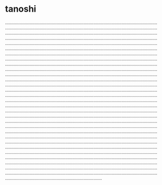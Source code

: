 # tanoshi

.......................................................................................................................................................................................................................................................................................................................................................................................................................................................................................................................................................................................................................................................................................................................................................................................................................................................................................................................................................................................................................................................................................................................................................................................................................................................................................................................................................................................................................................................................................................................................................................................................................................................................................................................................................................................................................................................................................................................................................................................................................................................................................................................................................................................................................................................................................................................................................................................................................................................................................................................................................................................................................................................................................................................................................................................................................................................................................................................................................................................................................................................................................................................................................................................................................................................................................................................................................................................................................................................................................................................................................................................................................................................................................................................................................................................................................................................................................................................................................